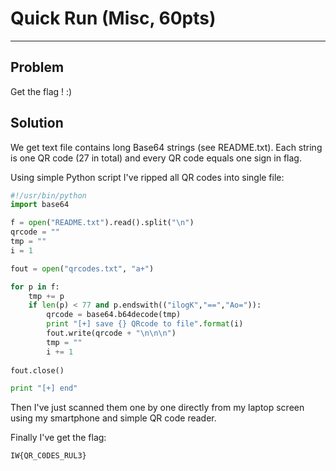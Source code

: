 # Quick Run (Misc, 60pts)

---

## Problem

Get the flag ! :)

## Solution

We get text file contains long Base64 strings (see README.txt).  Each string is one QR code (27 in total) and every QR code equals one sign in flag.

Using simple Python script I've ripped all QR codes into single file:

```python
#!/usr/bin/python
import base64

f = open("README.txt").read().split("\n")
qrcode = ""
tmp = ""
i = 1

fout = open("qrcodes.txt", "a+")

for p in f:
    tmp += p
    if len(p) < 77 and p.endswith(("ilogK","==","Ao=")):
        qrcode = base64.b64decode(tmp)
        print "[+] save {} QRcode to file".format(i)
        fout.write(qrcode + "\n\n\n")
        tmp = ""
        i += 1
        
fout.close()

print "[+] end"

```

Then I've just scanned them one by one directly from my laptop screen using my smartphone and simple QR code reader.

Finally I've get the flag:

```
IW{QR_C0DES_RUL3}
```

